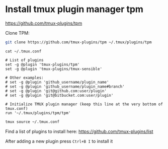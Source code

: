 # Install tmux plugin manager tpm

https://github.com/tmux-plugins/tpm

Clone TPM:
```bash
git clone https://github.com/tmux-plugins/tpm ~/.tmux/plugins/tpm
```

`cat ~/.tmux.conf`
```
# List of plugins
set -g @plugin 'tmux-plugins/tpm'
set -g @plugin 'tmux-plugins/tmux-sensible'

# Other examples:
# set -g @plugin 'github_username/plugin_name'
# set -g @plugin 'github_username/plugin_name#branch'
# set -g @plugin 'git@github.com:user/plugin'
# set -g @plugin 'git@bitbucket.com:user/plugin'

# Initialize TMUX plugin manager (keep this line at the very bottom of tmux.conf)
run '~/.tmux/plugins/tpm/tpm'
```

```bash
tmux source ~/.tmux.conf
```

Find a list of plugins to install here:
https://github.com/tmux-plugins/list

After adding a new plugin press `Ctrl+B I` to install it
